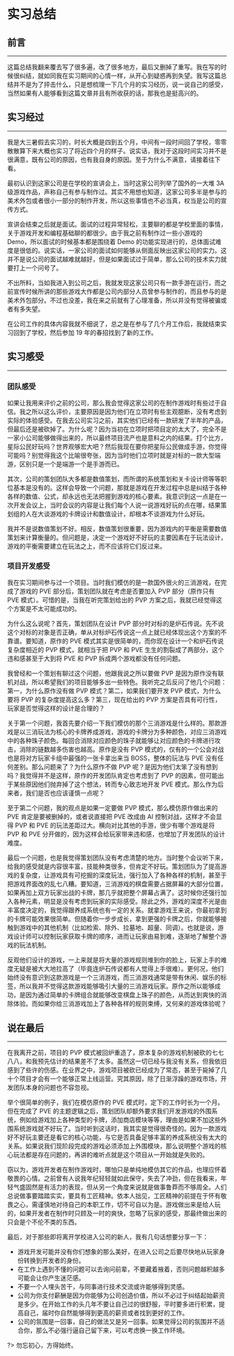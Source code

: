 # 实习总结

## 前言

---

这篇总结我翻来覆去写了很多遍，改了很多地方，最后又删掉了重写。我在写的时候很纠结，就如同我在实习期间的心情一样，从开心到疑惑再到失望。我写这篇总结并不是为了抨击什么，只是想梳理一下几个月的实习经历，说一说自己的感受，当然如果有人能够看到这篇文章并且有所收获的话，那我也是挺高兴的。

## 实习经过

---

我是大三暑假去实习的，时长大概是四到五个月，中间有一段时间回了学校，零零散散算下来大概也实习了将近四个月的样子。说实话，我对于这段时间实习并不是很满意，既有公司的原因，也有我自身的原因。至于为什么不满意，请接着往下看。

最初认识到这家公司是在学校的宣讲会上，当时这家公司列举了国外的一大堆 3A 级游戏作品，声称自己有参与制作过。其实不用想也知道，这家公司多半是参与的美术外包或者很小一部分的制作开发，所以这些事情也不必当真，权当是公司的宣传方式。

宣讲会结束之后就是面试。面试的过程异常轻松，主要聊的都是学校里面的事情，关于游戏开发和编程基础聊的都很少。由于我之前有制作过一些小游戏的 Demo，所以面试的时候基本都是围绕着 Demo 的功能实现进行的，总体面试难度是很低的。说实话，一家公司的面试如何能够从侧面反映出这家公司的实力。这并不是说公司的面试越难就越好，但是如果面试过于简单，那么公司的技术实力就要打上一个问号了。

不出所料，当如我进入到公司之后，我就发现这家公司只有一款手游在运行，而之前宣传时候所讲的那些游戏大作都是公司内部分人员曾参与制作的，而且参与的是美术外包部分。不过也没差，我在来之前就有了心理准备，所以并没有觉得被骗或者有多失望。

在公司工作的具体内容我就不细说了，总之是在参与了几个月工作后，我就结束实习回到了学校，然后参加 19 年的春招找到了新的工作。

## 实习感受

---

### 团队感受

如果让我用来评价之前的公司，那么我会觉得这家公司的在制作游戏时有些过于自信。我之所以这么评价，主要原因是因为他们在立项时有些主观臆断，没有考虑到实际的体验感受。在我去公司实习之前，其实他们已经有一款研发了半年的产品，但最后还是被砍掉了。为什么呢？因为当初在立项时把项目定的太大了，完全不是一家小公司能够做得出来的，所以最终项目流产也是意料之内的结果。打个比方，星际公民好玩吗？世界观够宏大吧？然后我现在要你把星际公民做成手游，你觉得可能吗？别觉得我这个比喻很夸张，因为当时他们立项时就是对标的一款大型端游，区别只是一个是端游一个是手游而已。

其次，公司的策划团队大多都是数值策划，而所谓的系统策划和关卡设计师等等职位基本是没有的。这样会导致一个问题，那就是游戏在开发过程中总是纠结于各种各样的数值、公式，却永远也无法把握到游戏的核心要素。我意识到这一点是在一次开发会议上，当时会议的内容是让我们每个人说一说游戏好玩的点在哪，结果策划组的人在大谈游戏的卡牌设计和数值设计，却根本不谈游戏为什么好玩。

我并不是说数值策划不好。相反，数值策划很重要，因为游戏内的平衡是需要数值策划来计算衡量的。但问题是，决定一个游戏好不好玩的主要因素在于玩法设计，游戏的平衡需要建立在玩法之上，而不应该将它们反过来。

### 项目开发感受

我在实习期间参与过一个项目。当时我们模仿的是一款国外很火的三消游戏，在完成了游戏的 PVE 部分后，策划团队就在考虑是否要加入 PVP 部分（原作只有 PVE 模式）。可惜的是，当我在听完策划给出的 PVP 方案之后，我就已经觉得这个方案是不太可能成功的。

为什么这么说呢？首先，策划团队在设计 PVP 部分时对标的是炉石传说。先不说这个对标的对象是否正确，单从对标炉石传说这一点上就已经体现出这个方案的不靠谱。要知道，原作的 PVE 模式其实是很简单的，而你现在设计一个和炉石传说复杂度相近的 PVP 模式，就相当于把 PVP 和 PVE 生生的割裂成了两部分，这个违和感甚至于大到将 PVE 和 PVP 拆成两个游戏都没有任何问题。

我曾经和一个策划有聊过这个问题，他跟我说之所以要做 PVP 是因为原作没有联机对战，所以希望我们的项目能够多出一些特色。我听完之后反问了他几个问题：第一，为什么原作没有做 PVP 模式？第二，如果我们要开发 PVP 模式，为什么要将 PVP 的复杂度提高这么多？第三，现在给出的 PVP 方案是否具有可行性，玩家是否觉得这样的设计是合理的？

关于第一个问题，我首先要介绍一下我们模仿的那个三消游戏是什么样的。那款游戏是以三消玩法为核心的卡牌养成游戏，游戏的卡牌分为多种颜色，对应三消游戏中的各种珠子颜色。每回合消除对应颜色的珠子就能够让对应颜色的卡牌进行攻击，消除的链数越多伤害也越高。原作是没有 PVP 模式的，仅有的一个公会对战也是将对方玩家卡组中最强的一张卡拿出来当 BOSS，整体的玩法与 PVE 没有任何差别。那么问题来了？为什么原作不做 PVP 呢？是因为他们太笨了没有想到吗？我觉得并不是这样，原作的开发团队肯定也考虑到了 PVP 的因素，但可能出于某些原因他们抛弃掉了这个想法，转而专心致志地开发 PVE 模式。那么作为后来者，我们是否也应该谨慎一点呢？

至于第二个问题，我的观点是如果一定要做 PVP 模式，那么模仿原作做出来的 PVE 肯定是要被删掉的，或者说直接把 PVE 改成由 AI 控制对战，这样才不会显得 PVP 和 PVE 的玩法差距过大。横向对比其他的手游，很少有哪个游戏是将 PVP 和 PVE 分开做的，因为这样会给玩家带来违和感，也增加了开发团队的设计难度。

最后一个问题，也是我觉得策划团队没有考虑清楚的地方。当时整个会议听下来，给我的感受就是内容很丰富，技能种类很多，但肯定不好玩。策划团队为了提高游戏的复杂度，让游戏具有可挖掘的深度玩法，强行加入了各种各样的机制，甚至于把游戏界面改的乱七八糟。要知道，三消游戏的棋盘需要占据屏幕的大部分位置，如果再加上双方玩家出战的卡牌，那几乎就把整个屏幕占满了。这时候你还强行加入各种元素，明显是没有考虑到玩家的实际感受。除此之外，游戏的深度不光是由丰富度决定的，我觉得跟养成系统也有一定的关系。就拿游戏王来说，你最初拿到的卡牌可能效果很简单。但随着你一步步成长，拿到更强的卡牌之后，你就能够接触到游戏中的其他机制（比如检索、除外、拉墓地、超量、同调）。也就是说，游戏设计师可以控制玩家获取卡牌的顺序，进而让玩家由易到难，逐渐地了解整个游戏的玩法机制。

反观他们设计的游戏，一上来就是将大量的游戏规则堆到你的脸上，玩家上手的难度无疑是被大大地拉高了（毕竟连炉石传说都有人觉得上手很难）。更何况，他们始终没有意识到这款游戏是一个三消游戏，而三消游戏通常是带有休闲、娱乐的标签，所以我并不觉得这款游戏能够吸引大量的三消游戏玩家。原作之所以能够成功，是因为通过简单的卡牌组合就能够改变棋盘上珠子的颜色，从而达到爽快的消除体验。而如果你给三消游戏加上了各种各样的规则束缚，又何来的游戏体验呢？

## 说在最后

---

在我离开之前，项目的 PVP 模式被回炉重造了，原本复杂的游戏机制被砍的七七八八，和我预先估计的结果差不了太多。虽然这一切已经与我没有关系，但我依旧感到了些许的伤感。在业界之中，游戏项目被砍已经成为了常态，甚至于毙掉了几十个项目才会有一个能够正常上线运营。究其原因，除了日渐浮躁的游戏市场，开发团队本身的问题也不容忽视。

举个很简单的例子，我们在模仿原作的 PVE 模式时，定下的工作时长为一个月。但在完成了 PVE 的主题逻辑之后，策划团队却额外要求我们开发游戏的外围系统，例如给游戏加上各种类型的卡牌，添加商店模块等等，理由是如果不加这些外围系统游戏就不好玩了。当时听到这话时，我其实是觉得很奇怪的。因为一款游戏好不好玩主要还是看它的核心功能，与它是否具备足够丰富的养成系统没有太大的关系。如果说我们现阶段完成的游戏必须添加上外围模块，那么说明整个游戏的核心玩法都是存在问题的，再讲的难听点就是这个项目从一开始就是失败的。

窃以为，游戏开发者在制作游戏时，哪怕只是单纯地模仿其它的作品，也理应怀着敬畏的心情。之前曾有人说我年纪轻轻就如此保守，失去了冲劲，但在我看来，年轻气盛固然是有活力的表现，但从另一个角度来说就是做事鲁莽而不够周全。人们总说做事要踏踏实实，要具有工匠精神。依本人拙见，工匠精神的前提在于怀有敬畏之心，需谨慎地对待自己的本职工作，切不可自以为是。游戏做出来是给人玩的，如果开发者在制作时只顾及一时的爽快，忽略了玩家的感受，那最终做出来的只会是个不伦不类的东西。

最后，对于那些即将离开学校进入公司的新人，我有几句话想要分享一下：

* 游戏开发可能并没有你们想象的那么美好，在进入公司之后要尽快地从玩家身份转换到开发者的身份。
* 在工作上遇到不懂的问题可以去询问前辈，不要藏着掖着，否则问题越积越多可能会让你产生迷茫感。
* 不要一个人埋头苦干，与同事进行技术交流或许能够得到灵感。
* 公司为你支付薪酬是因为你能够为公司创造价值，所以不必过于纠结起始薪资是多少。在开始工作的头几年不要让自己过的很舒服，平时要多进行积累，提高自己，届时你自然能够得到更高的薪资或者找到更好的工作。
* 公司的氛围是一回事，自己的做法又是另一回事。如果觉得公司的氛围并不适合你，那么不必强行逼自己留下来，可以考虑换一换工作环境。

?> 勿忘初心，方得始终。